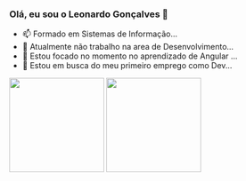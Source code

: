 ### Olá, eu sou o Leonardo Gonçalves 👋

- 📫 Formado em Sistemas de Informação...
- 🔭 Atualmente não trabalho na area de Desenvolvimento...
- 🌱 Estou focado no momento no aprendizado de Angular ...
- 🤔 Estou em busca do meu primeiro emprego como Dev...

<img height="170" src="https://github-readme-stats.vercel.app/api?username=leonardoggoes&hide=contribs,prs&theme=dark" /> <img height="170" src="https://github-readme-stats.vercel.app/api/top-langs/?username=leonardoggoes&layout=compact&theme=dark" />
